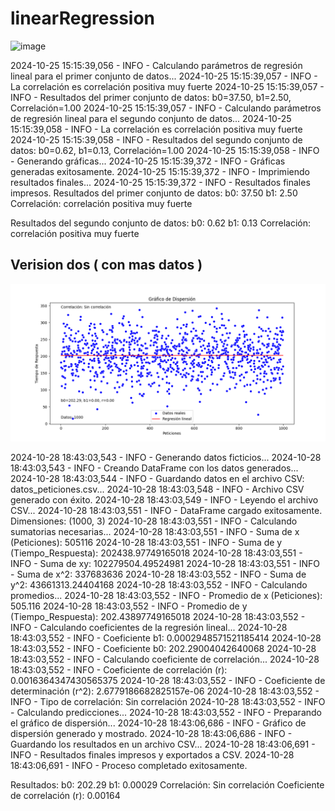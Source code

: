 ﻿# linearRegression

![image](https://github.com/user-attachments/assets/fb6c5062-381f-4236-8050-e7aca6c61931)


2024-10-25 15:15:39,056 - INFO - Calculando parámetros de regresión lineal para el primer conjunto de datos...
2024-10-25 15:15:39,057 - INFO - La correlación es correlación positiva muy fuerte
2024-10-25 15:15:39,057 - INFO - Resultados del primer conjunto de datos: b0=37.50, b1=2.50, Correlación=1.00
2024-10-25 15:15:39,057 - INFO - Calculando parámetros de regresión lineal para el segundo conjunto de datos...
2024-10-25 15:15:39,058 - INFO - La correlación es correlación positiva muy fuerte
2024-10-25 15:15:39,058 - INFO - Resultados del segundo conjunto de datos: b0=0.62, b1=0.13, Correlación=1.00
2024-10-25 15:15:39,058 - INFO - Generando gráficas...
2024-10-25 15:15:39,372 - INFO - Gráficas generadas exitosamente.
2024-10-25 15:15:39,372 - INFO - Imprimiendo resultados finales...
2024-10-25 15:15:39,372 - INFO - Resultados finales impresos.
Resultados del primer conjunto de datos:
b0: 37.50
b1: 2.50
Correlación: correlación positiva muy fuerte

Resultados del segundo conjunto de datos:
b0: 0.62
b1: 0.13
Correlación: correlación positiva muy fuerte

## Verision dos ( con mas datos )

![img.png](img.png)

2024-10-28 18:43:03,543 - INFO - Generando datos ficticios...
2024-10-28 18:43:03,543 - INFO - Creando DataFrame con los datos generados...
2024-10-28 18:43:03,544 - INFO - Guardando datos en el archivo CSV: datos_peticiones.csv...
2024-10-28 18:43:03,548 - INFO - Archivo CSV generado con éxito.
2024-10-28 18:43:03,549 - INFO - Leyendo el archivo CSV...
2024-10-28 18:43:03,551 - INFO - DataFrame cargado exitosamente. Dimensiones: (1000, 3)
2024-10-28 18:43:03,551 - INFO - Calculando sumatorias necesarias...
2024-10-28 18:43:03,551 - INFO - Suma de x (Peticiones): 505116
2024-10-28 18:43:03,551 - INFO - Suma de y (Tiempo_Respuesta): 202438.97749165018
2024-10-28 18:43:03,551 - INFO - Suma de xy: 102279504.49524981
2024-10-28 18:43:03,551 - INFO - Suma de x^2: 337683636
2024-10-28 18:43:03,552 - INFO - Suma de y^2: 43661313.24404168
2024-10-28 18:43:03,552 - INFO - Calculando promedios...
2024-10-28 18:43:03,552 - INFO - Promedio de x (Peticiones): 505.116
2024-10-28 18:43:03,552 - INFO - Promedio de y (Tiempo_Respuesta): 202.43897749165018
2024-10-28 18:43:03,552 - INFO - Calculando coeficientes de la regresión lineal...
2024-10-28 18:43:03,552 - INFO - Coeficiente b1: 0.0002948571521185414
2024-10-28 18:43:03,552 - INFO - Coeficiente b0: 202.29004042640068
2024-10-28 18:43:03,552 - INFO - Calculando coeficiente de correlación...
2024-10-28 18:43:03,552 - INFO - Coeficiente de correlación (r): 0.0016364347430565375
2024-10-28 18:43:03,552 - INFO - Coeficiente de determinación (r^2): 2.6779186682825157e-06
2024-10-28 18:43:03,552 - INFO - Tipo de correlación: Sin correlación
2024-10-28 18:43:03,552 - INFO - Calculando predicciones...
2024-10-28 18:43:03,552 - INFO - Preparando el gráfico de dispersión...
2024-10-28 18:43:06,686 - INFO - Gráfico de dispersión generado y mostrado.
2024-10-28 18:43:06,686 - INFO - Guardando los resultados en un archivo CSV...
2024-10-28 18:43:06,691 - INFO - Resultados finales impresos y exportados a CSV.
2024-10-28 18:43:06,691 - INFO - Proceso completado exitosamente.

Resultados:
b0: 202.29
b1: 0.00029
Correlación: Sin correlación
Coeficiente de correlación (r): 0.00164
